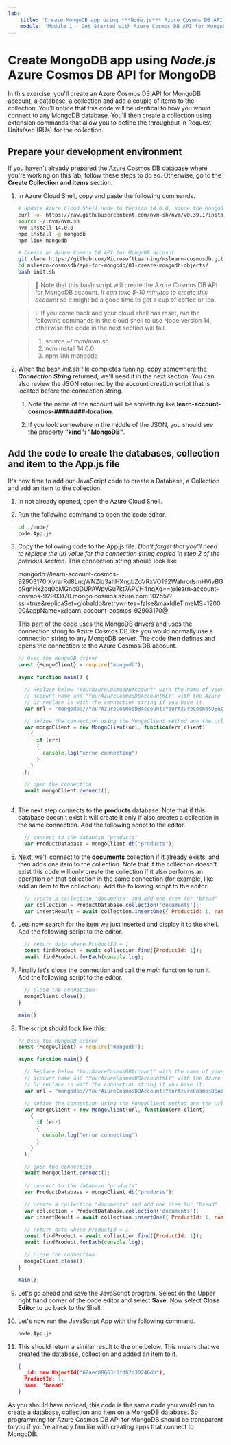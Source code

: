 ```yaml
---
lab:
    title: 'Create MongoDB app using ***Node.js*** Azure Cosmos DB API for MongoDB'
    module: 'Module 1 - Get Started with Azure Cosmos DB API for MongoDB '
---
```


# Create MongoDB app using ***Node.js*** Azure Cosmos DB API for MongoDB

In this exercise, you'll create an Azure Cosmos DB API for MongoDB account, a database, a collection and add a couple of items to the collection. You'll notice that this code will be identical to how you would connect to any MongoDB database.  You'll then create a collection using extension commands that allow you to define the throughput in Request Units/sec (RUs) for the collection.

## Prepare your development environment

If you haven't already prepared the Azure Cosmos DB database where you're working on this lab, follow these steps to do so. Otherwise, go to the **Create Collection and items** section.

1. In Azure Cloud Shell, copy and paste the following commands.

    ```bash
    # Update Azure Cloud Shell node to Version 14.0.0, since the MongoDB driver requires ver 10+
    curl -o- https://raw.githubusercontent.com/nvm-sh/nvm/v0.39.1/install.sh | bash
    source ~/.nvm/nvm.sh
    nvm install 14.0.0
    npm install -g mongodb
    npm link mongodb
    
    # Create an Azure Cosmos DB API for MongoDB account
    git clone https://github.com/MicrosoftLearning/mslearn-cosmosdb.git
    cd mslearn-cosmosdb/api-for-mongodb/01-create-mongodb-objects/
    bash init.sh
    ```

    > &#128221; Note that this bash script will create the Azure Cosmos DB API for MongoDB account. *It can take 5-10 minutes to create this account* so it might be a good time to get a cup of coffee or tea. 

   > &#128161; If you come back and your cloud shell has reset, run the following commands in the cloud shell to use Node version 14, otherwise the code in the next section will fail.

    >1. source ~/.nvm/nvm.sh
    >1. nvm install 14.0.0
    >1. npm link mongodb

1. When the bash *init.sh* file completes running, copy somewhere the ***Connection String*** returned, we'll need it in the next section. You can also review the JSON  returned by the account creation script that is located before the connection string.

    1. Note the name of the account will be something like **learn-account-cosmos-########-location**.  

    1. If you look somewhere in the middle of the JSON, you should see the property **"kind": "MongoDB"**.

## Add the code to create the databases, collection and item to the App.js file

It's now time to add our JavaScript code to create a Database, a Collection and add an item to the collection.

1. In not already opened, open the Azure Cloud Shell.

1. Run the following command to open the code editor.

    ```bash
    cd ./node/
    code App.js
    ```

1. Copy the following code to the App.js file. *Don't forget that you'll need to replace the url value for the connection string copied in step 2 of the previous section*. This connection string should look like

    mongodb://learn-account-cosmos-92903170:XvrarRd8LnqWNZiq3ahHXngbZoVRxVO192WahrcdsmHVivBGbRqnHx2cq0oMGnc0DUPAWpyGu7kt7APVH4nqXg==@learn-account-cosmos-92903170.mongo.cosmos.azure.com:10255/?ssl=true&replicaSet=globaldb&retrywrites=false&maxIdleTimeMS=120000&appName=@learn-account-cosmos-92903170@.  

    This part of the code uses the MongoDB drivers and uses the connection string to Azure Cosmos DB like you would normally use a connection string to any MongoDB server.  The code then defines and opens the connection to the Azure Cosmos DB account.

    ```JavaScript
    // Uses the MongoDB driver
    const {MongoClient} = require("mongodb");
    
    async function main() {
    
      // Replace below "YourAzureCosmosDBAccount" with the name of your Azure Cosmos DB 
      // account name and "YourAzureCosmosDBAccountKEY" with the Azure Cosmos DB account key.
      // Or replace is with the connection string if you have it.
      var url = "mongodb://YourAzureCosmosDBAccount:YourAzureCosmosDBAccountKEY@YourAzureCosmosDBAccount.mongo.cosmos.azure.com:10255/?ssl=true&retrywrites=false&replicaSet=globaldb&maxIdleTimeMS=120000&appName=@YourAzureCosmosDBAccount@";
    
      // define the connection using the MongoClient method ane the url above
      var mongoClient = new MongoClient(url, function(err,client)
        {
          if (err)
          {
            console.log("error connecting")
          }
        }
      );
    
      // open the connection
      await mongoClient.connect();
        
    ```

1. The next step connects to the **products** database. Note that if this database doesn't exist it will create it only if also creates a collection in the same connection. Add the following script to the editor.

    ```javascript
      // connect to the database "products"
      var ProductDatabase = mongoClient.db("products");
    
    ```

1. Next, we'll connect to the **documents** collection if it already exists, and then adds one item to the collection. Note that if the collection doesn't exist this code will only create the collection if it also performs an operation on that collection in the same connection (for example, like add an item to the collection). Add the following script to the editor.

    ```javascript
      // create a collection "documents" and add one item for "bread"
      var collection = ProductDatabase.collection('documents');
      var insertResult = await collection.insertOne({ ProductId: 1, name: "bread" });
    
    ```

1. Lets now search for the item we just inserted and display it to the shell. Add the following script to the editor.

    ```javascript
      // return data where ProductId = 1
      const findProduct = await collection.find({ProductId: 1});
      await findProduct.forEach(console.log);
    
    ```

1. Finally let's close the connection and call the *main* function to run it. Add the following script to the editor.

    ```javascript
      // close the connection
      mongoClient.close();
    }
    
    main();
    ```

1. The script should look like this:

    ```JavaScript
    // Uses the MongoDB driver
    const {MongoClient} = require("mongodb");
    
    async function main() {
    
      // Replace below "YourAzureCosmosDBAccount" with the name of your Azure Cosmos DB 
      // account name and "YourAzureCosmosDBAccountKEY" with the Azure Cosmos DB account key.
      // Or replace is with the connection string if you have it.
      var url = "mongodb://YourAzureCosmosDBAccount:YourAzureCosmosDBAccountKEY@YourAzureCosmosDBAccount.mongo.cosmos.azure.com:10255/?ssl=true&retrywrites=false&replicaSet=globaldb&maxIdleTimeMS=120000&appName=@YourAzureCosmosDBAccount@";
    
      // define the connection using the MongoClient method ane the url above
      var mongoClient = new MongoClient(url, function(err,client)
        {
          if (err)
          {
            console.log("error connecting")
          }
        }
      );
    
      // open the connection
      await mongoClient.connect();
        
      // connect to the database "products"
      var ProductDatabase = mongoClient.db("products");
    
      // create a collection "documents" and add one item for "bread"
      var collection = ProductDatabase.collection('documents');
      var insertResult = await collection.insertOne({ ProductId: 1, name: "bread" });
    
      // return data where ProductId = 1
      const findProduct = await collection.find({ProductId: 1});
      await findProduct.forEach(console.log);
    
      // close the connection
      mongoClient.close();
    }
    
    main();
    ```

1. Let's go ahead and save the JavaScript program.  Select on the Upper right hand corner of the code editor and select **Save**. Now select **Close Editor** to go back to the Shell.

1. Let's now run the JavaScript App with the following command.

    ```bash
    node App.js
    ```  

1. This should return a similar result to the one below.  This means that we created the database, collection and added an item to it.

    ```json
    {
      _id: new ObjectId("62aed08663c0fd62d30240db"),
      ProductId: 1,
      name: 'bread'
    }
    ```

As you should have noticed, this code is the same code you would run to create a database, collection and item on a MongoDB database. So programming for Azure Cosmos DB API for MongoDB should be transparent to you if you're already familiar with creating apps that connect to MongoDB.

